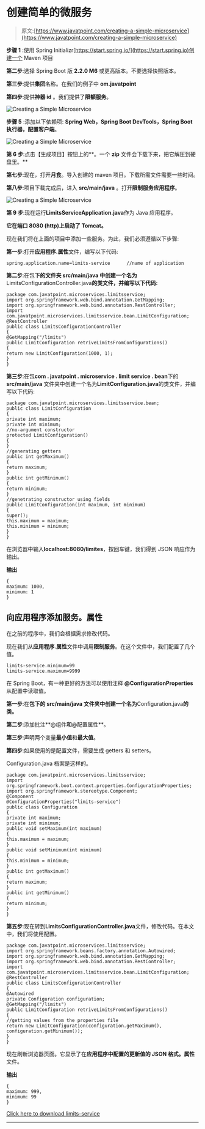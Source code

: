 # 创建简单的微服务

> 原文:[https://www.javatpoint.com/creating-a-simple-microservice](https://www.javatpoint.com/creating-a-simple-microservice)

**步骤 1** :使用 Spring Initializr[https://start.spring.io/](https://start.spring.io)创建一个 Maven 项目

**第二步**:选择 Spring Boot 版 **2.2.0 M6** 或更高版本。不要选择快照版本。

**第三步**:提供**集团**名称。在我们的例子中 **om.javatpoint**

**第四步**:提供**神器 id** 。我们提供了**限额服务**。

![Creating a Simple Microservice](../Images/40ec55793d28f342633b2cc47bb3b38f.png)

**步骤 5** :添加以下依赖项: **Spring Web，Spring Boot DevTools，Spring Boot 执行器，配置客户端**。

![Creating a Simple Microservice](../Images/aca8ab629dd58556984ea8965340d501.png)

**第 6 步**:点击【生成项目】按钮上的**。一个 **zip** 文件会下载下来，把它解压到硬盘里。**

**第七步**:现在，打开**月食**。导入创建的 maven 项目。下载所需文件需要一些时间。

**第八步**:项目下载完成后，进入 **src/main/java** 。打开**限制服务应用程序**。

![Creating a Simple Microservice](../Images/0f0c4da1d44b2a6e3029b507ab0e93b3.png)

**第 9 步**:现在运行**LimitsServiceApplication.java**作为 Java 应用程序。

**它在端口 8080 (http)上启动了 Tomcat。**

现在我们将在上面的项目中添加一些服务。为此，我们必须遵循以下步骤:

**第一步**:打开**应用程序.属性**文件，编写以下代码:

```
spring.application.name=limits-service		//name of application

```

**第二步**:在包**下的文件夹 src/main/java 中创建一个名为**LimitsConfigurationController.java**的类文件，并编写以下代码:**

```
package com.javatpoint.microservices.limitsservice;
import org.springframework.web.bind.annotation.GetMapping;
import org.springframework.web.bind.annotation.RestController;
import com.javatpoint.microservices.limitsservice.bean.LimitConfiguration;
@RestController
public class LimitsConfigurationController 
{
@GetMapping("/limits")
public LimitConfiguration retriveLimitsFromConfigurations()
{
return new LimitConfiguration(1000, 1);
}
}

```

**第三步**:在包**com . javatpoint . microservice . limit service . bean**下的 **src/main/java** 文件夹中创建一个名为**LimitConfiguration.java**的类文件，并编写以下代码:

```
package com.javatpoint.microservices.limitsservice.bean;
public class LimitConfiguration 
{
private int maximum;
private int minimum;
//no-argument constructor
protected LimitConfiguration()
{
}
//generating getters
public int getMaximum() 
{
return maximum;
}
public int getMinimum() 
{
return minimum;
}
//genetrating constructor using fields
public LimitConfiguration(int maximum, int minimum) 
{
super();
this.maximum = maximum;
this.minimum = minimum;
}
}

```

在浏览器中输入**localhost:8080/limites**，按回车键，我们得到 JSON 响应作为输出。

**输出**

```
{
maximum: 1000,
minimum: 1
}

```

## 向应用程序添加服务。属性

在之前的程序中，我们会根据需求修改代码。

现在我们从**应用程序.属性**文件中调用**限制服务**。在这个文件中，我们配置了几个值。

```
limits-service.minimum=99
limits-service.maximum=9999

```

在 Spring Boot，有一种更好的方法可以使用注释 **@ConfigurationProperties** 从配置中读取值。

**第一步**:在**包下的 **src/main/java** 文件夹中创建一个名为**Configuration.java**的类。**

**第二步**:添加批注**@组件**和**@配置属性**。

**第三步**:声明两个变量**最小值**和**最大值**。

**第四步**:如果使用的是配置文件，需要生成 getters 和 setters。

Configuration.java 档案是这样的。

```
package com.javatpoint.microservices.limitsservice;
import org.springframework.boot.context.properties.ConfigurationProperties;
import org.springframework.stereotype.Component;
@Component
@ConfigurationProperties("limits-service")
public class Configuration 
{
private int maximum;
private int minimum;
public void setMaximum(int maximum) 
{
this.maximum = maximum;
}
public void setMinimum(int minimum) 
{
this.minimum = minimum;
}
public int getMaximum() 
{
return maximum;
}
public int getMinimum() 
{
return minimum;
}
}

```

**第五步**:现在转到**LimitsConfigurationController.java**文件，修改代码。在本文中，我们将使用配置。

```
package com.javatpoint.microservices.limitsservice;
import org.springframework.beans.factory.annotation.Autowired;
import org.springframework.web.bind.annotation.GetMapping;
import org.springframework.web.bind.annotation.RestController;
import com.javatpoint.microservices.limitsservice.bean.LimitConfiguration;
@RestController
public class LimitsConfigurationController 
{
@Autowired	
private Configuration configuration;	
@GetMapping("/limits")
public LimitConfiguration retriveLimitsFromConfigurations()
{
//getting values from the properties file
return new LimitConfiguration(configuration.getMaximum(), configuration.getMinimum());
}
}

```

现在刷新浏览器页面。它显示了在**应用程序中配置的更新值的 JSON 格式。属性**文件。

**输出**

```
{
maximum: 999,
minimum: 99
}

```

[Click here to download limits-service](https://static.javatpoint.com/tutorial/microservices/download/limits-service.zip)

* * *